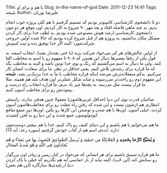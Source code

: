 Title: با هم و برای او
Slug: in-the-name-of-god
Date: 2011-12-23 14:41
Tags: سُبحه
Author: علیرضا نوریان

دو تا دانشجوی کارشناسی کامپیوتر بودیم که تصمیم گرفتیم با هم کلی پروژه خوب انجام بدیم. یه چند ماهی فاصله افتاد و بعد مهر ۹۰ شروع به کار کردیم، اون موقع هر دو مون دانشجوی کارشناسی ارشد هوش مصنوعی شده بودیم. به لطف خدا برای کار کردن مشکل مکان نداشتیم، یه [پروژه][منبر] هم از قبل شروع کرده بودیم که حالا شده اولین خروجی شرکت‌مون؛ البته اگر خدا توفیق بده و ثبت کنیم‌ش.

از اولین چالش‌های هر کی می‌خواد شرکت بزنه (یا حتی بچه‌دار بشه)، انتخاب اسمه. به قول یکی از رفقا بعضی‌ها دنبال این هستن که ۸، ۹ تا مفهوم رو با اسم به مخاطب القا کنند. ولی ما دنبال یه اسم می‌گشتیم که رنگ و بوی خدا توش باشه و البته به مخاطب بگه که ما قراره برای رشدش تلاش کنیم. یعنی حداقل در نظر، ما برای سعادت انسان کار می‌کنیم. یه‌کم منفعلانه‌ترش می‌شه اینکه قراره مخاطب با ما به خدا نزدیک‌تر بشه. **سُبحه** این مفهوم دوم رو راحت‌تر می‌رسونه و شاید شکل عملی‌تر اون هدف بلند هم همینه. مثلا ما قرار نیست مثل مدرسه، به بچه‌ها چیز یاد بدیم، ما قراره انتخاب راه درست و پیمودنش رو برای مخاطب آسون کنیم.

صاحبان قدرت توی این دنیا (حداقل غربی‌هاشون) معمولا چنین هدفی ندارند. راستش انتظاری هم ازشون نیست و این شده که رفتنِ راه غفلت رو برای مخاطب‌هاشون آسون کردند، خیلی آسون. اون‌ها با هم شدن و تونستن این کارها رو بکنن. اون‌ها دور شمع *منافع کوچولوشون* جمع شدند و این دنیا رو به لجن کشیدند.

ما هم می‌خوایم با هم باشیم و این دنیای کثیف رو پاک کنیم، خدا با هم بیشتر دوست‌مون داره. ایده‌ی اسم هم از کتاب خودش گرفتیم (سوره رعد، آیه 13):

**وَ يُسَبِّحُ الرَّعدُ بِحَمدِهِ** وَ المَلائِكَةُ مِن خيفَتِهِ وَ يُرسِلُ الصَّواعِقَ فَيُصيبُ بِها مَن يَشاءُ وَ هُم يُجادِلونَ فِي اللَّهِ وَ هُوَ شَديدُ المِحالِ

ما هم قراره *تسبیح* باشیم برای هر انسانی که می‌خواد در کنار *زمین* و *زمان* اون بزرگوار رو ستایش کنه (این حُب). البته نباید از بار حماسی آیه هم بگذریم که خیلی با *پاک کردن دنیا از پلیدی‌ها* سازگاره (این هم بغض).

[منبر]: http://emenbar.ir
